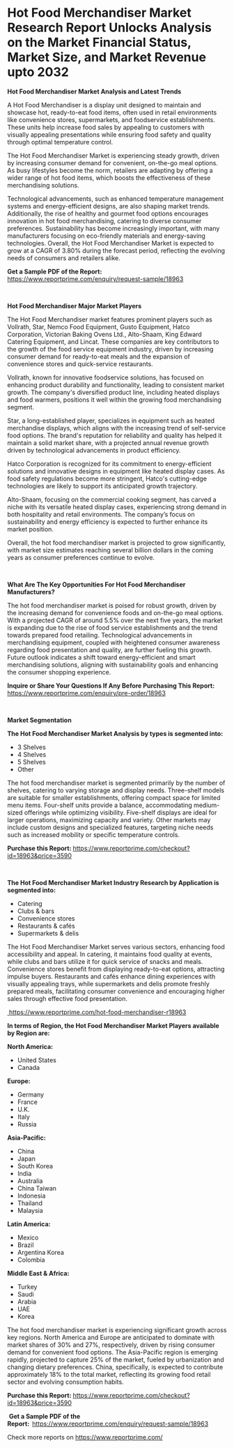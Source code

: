 <p><h1>Hot Food Merchandiser Market Research Report Unlocks Analysis on the Market Financial Status, Market Size, and Market Revenue upto 2032</h1></p><p><strong>Hot Food Merchandiser Market Analysis and Latest Trends</strong></p>
<p><p>A Hot Food Merchandiser is a display unit designed to maintain and showcase hot, ready-to-eat food items, often used in retail environments like convenience stores, supermarkets, and foodservice establishments. These units help increase food sales by appealing to customers with visually appealing presentations while ensuring food safety and quality through optimal temperature control.</p><p>The Hot Food Merchandiser Market is experiencing steady growth, driven by increasing consumer demand for convenient, on-the-go meal options. As busy lifestyles become the norm, retailers are adapting by offering a wider range of hot food items, which boosts the effectiveness of these merchandising solutions. </p><p>Technological advancements, such as enhanced temperature management systems and energy-efficient designs, are also shaping market trends. Additionally, the rise of healthy and gourmet food options encourages innovation in hot food merchandising, catering to diverse consumer preferences. Sustainability has become increasingly important, with many manufacturers focusing on eco-friendly materials and energy-saving technologies. Overall, the Hot Food Merchandiser Market is expected to grow at a CAGR of 3.80% during the forecast period, reflecting the evolving needs of consumers and retailers alike.</p></p>
<p><strong>Get a Sample PDF of the Report:&nbsp;</strong> <a href="https://www.reportprime.com/enquiry/request-sample/18963?utm_campaign=3121&utm_medium=2&utm_source=Github&utm_content=ia&utm_term=19032025&utm_id=hot-food-merchandiser">https://www.reportprime.com/enquiry/request-sample/18963</a></p>
<p>&nbsp;</p>
<p><strong>Hot Food Merchandiser Major Market Players</strong></p>
<p><p>The Hot Food Merchandiser market features prominent players such as Vollrath, Star, Nemco Food Equipment, Gusto Equipment, Hatco Corporation, Victorian Baking Ovens Ltd., Alto-Shaam, King Edward Catering Equipment, and Lincat. These companies are key contributors to the growth of the food service equipment industry, driven by increasing consumer demand for ready-to-eat meals and the expansion of convenience stores and quick-service restaurants.</p><p>Vollrath, known for innovative foodservice solutions, has focused on enhancing product durability and functionality, leading to consistent market growth. The company's diversified product line, including heated displays and food warmers, positions it well within the growing food merchandising segment.</p><p>Star, a long-established player, specializes in equipment such as heated merchandise displays, which aligns with the increasing trend of self-service food options. The brand's reputation for reliability and quality has helped it maintain a solid market share, with a projected annual revenue growth driven by technological advancements in product efficiency.</p><p>Hatco Corporation is recognized for its commitment to energy-efficient solutions and innovative designs in equipment like heated display cases. As food safety regulations become more stringent, Hatco's cutting-edge technologies are likely to support its anticipated growth trajectory.</p><p>Alto-Shaam, focusing on the commercial cooking segment, has carved a niche with its versatile heated display cases, experiencing strong demand in both hospitality and retail environments. The company’s focus on sustainability and energy efficiency is expected to further enhance its market position.</p><p>Overall, the hot food merchandiser market is projected to grow significantly, with market size estimates reaching several billion dollars in the coming years as consumer preferences continue to evolve.</p></p>
<p>&nbsp;</p>
<p><strong>What Are The Key Opportunities For Hot Food Merchandiser Manufacturers?</strong></p>
<p><p>The hot food merchandiser market is poised for robust growth, driven by the increasing demand for convenience foods and on-the-go meal options. With a projected CAGR of around 5.5% over the next five years, the market is expanding due to the rise of food service establishments and the trend towards prepared food retailing. Technological advancements in merchandising equipment, coupled with heightened consumer awareness regarding food presentation and quality, are further fueling this growth. Future outlook indicates a shift toward energy-efficient and smart merchandising solutions, aligning with sustainability goals and enhancing the consumer shopping experience.</p></p>
<p><strong>Inquire or Share Your Questions If Any Before Purchasing This Report:</strong> <a href="https://www.reportprime.com/enquiry/pre-order/18963?utm_campaign=3121&utm_medium=2&utm_source=Github&utm_content=ia&utm_term=19032025&utm_id=hot-food-merchandiser">https://www.reportprime.com/enquiry/pre-order/18963</a></p>
<p>&nbsp;</p>
<p><strong>Market Segmentation</strong></p>
<p><strong>The Hot Food Merchandiser Market Analysis by types is segmented into:</strong></p>
<p><ul><li>3 Shelves</li><li>4 Shelves</li><li>5 Shelves</li><li>Other</li></ul></p>
<p><p>The hot food merchandiser market is segmented primarily by the number of shelves, catering to varying storage and display needs. Three-shelf models are suitable for smaller establishments, offering compact space for limited menu items. Four-shelf units provide a balance, accommodating medium-sized offerings while optimizing visibility. Five-shelf displays are ideal for larger operations, maximizing capacity and variety. Other markets may include custom designs and specialized features, targeting niche needs such as increased mobility or specific temperature controls.</p></p>
<p><strong>Purchase this Report:&nbsp;</strong><a href="https://www.reportprime.com/checkout?id=18963&price=3590&utm_campaign=3121&utm_medium=2&utm_source=Github&utm_content=ia&utm_term=19032025&utm_id=hot-food-merchandiser">https://www.reportprime.com/checkout?id=18963&price=3590</a></p>
<p>&nbsp;</p>
<p><strong>The Hot Food Merchandiser Market Industry Research by Application is segmented into:</strong></p>
<p><ul><li>Catering</li><li>Clubs & bars</li><li>Convenience stores</li><li>Restaurants & cafés</li><li>Supermarkets & delis</li></ul></p>
<p><p>The Hot Food Merchandiser Market serves various sectors, enhancing food accessibility and appeal. In catering, it maintains food quality at events, while clubs and bars utilize it for quick service of snacks and meals. Convenience stores benefit from displaying ready-to-eat options, attracting impulse buyers. Restaurants and cafés enhance dining experiences with visually appealing trays, while supermarkets and delis promote freshly prepared meals, facilitating consumer convenience and encouraging higher sales through effective food presentation.</p></p>
<p><a href="https://www.reportprime.com/hot-food-merchandiser-r18963?utm_campaign=3121&utm_medium=2&utm_source=Github&utm_content=ia&utm_term=19032025&utm_id=hot-food-merchandiser">&nbsp;https://www.reportprime.com/hot-food-merchandiser-r18963</a></p>
<p><strong>In terms of Region, the Hot Food Merchandiser Market Players available by Region are:</strong></p>
<p>
    <p> <strong> North America: </strong>
        <ul>
            <li>United States</li>
            <li>Canada</li>
        </ul>
        </p> 
    <p> <strong> Europe: </strong>
        <ul>
            <li>Germany</li>
            <li>France</li>
            <li>U.K.</li>
            <li>Italy</li>
            <li>Russia</li>
        </ul>
        </p> 
    <p> <strong> Asia-Pacific: </strong>
        <ul>
            <li>China</li>
            <li>Japan</li>
            <li>South Korea</li>
            <li>India</li>
            <li>Australia</li>
            <li>China Taiwan</li>
            <li>Indonesia</li>
            <li>Thailand</li>
            <li>Malaysia</li>
        </ul>
        </p> 
    <p> <strong> Latin America: </strong>
        <ul>
            <li>Mexico</li>
            <li>Brazil</li>
            <li>Argentina Korea</li>
            <li>Colombia</li>
        </ul>
        </p> 
    <p> <strong> Middle East & Africa: </strong>
        <ul>
            <li>Turkey</li>
            <li>Saudi</li>
            <li>Arabia</li>
            <li>UAE</li>
            <li>Korea</li>
        </ul>
    </p>
    </p>
<p><p>The hot food merchandiser market is experiencing significant growth across key regions. North America and Europe are anticipated to dominate with market shares of 30% and 27%, respectively, driven by rising consumer demand for convenient food options. The Asia-Pacific region is emerging rapidly, projected to capture 25% of the market, fueled by urbanization and changing dietary preferences. China, specifically, is expected to contribute approximately 18% to the total market, reflecting its growing food retail sector and evolving consumption habits.</p></p>
<p><strong>Purchase this Report: </strong><a href="https://www.reportprime.com/checkout?id=18963&price=3590&utm_campaign=3121&utm_medium=2&utm_source=Github&utm_content=ia&utm_term=19032025&utm_id=hot-food-merchandiser">https://www.reportprime.com/checkout?id=18963&price=3590</a></p>
<p>&nbsp;<strong>Get a Sample PDF of the Report:&nbsp;&nbsp;</strong><a href="https://www.reportprime.com/enquiry/request-sample/18963?utm_campaign=3121&utm_medium=2&utm_source=Github&utm_content=ia&utm_term=19032025&utm_id=hot-food-merchandiser">https://www.reportprime.com/enquiry/request-sample/18963</a></p>
<p><strong></strong></p>
<p>Check more reports on <a href="https://www.reportprime.com/?utm_campaign=3121&utm_medium=2&utm_source=Github&utm_content=ia&utm_term=19032025&utm_id=hot-food-merchandiser">https://www.reportprime.com/</a></p>